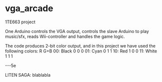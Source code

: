 # vga_arcade
1TE663 project

One Arduino controls the VGA output, controls the slave Arduino to play music/sfx, reads Wii-controller and handles the game logic.

The code produces 2-bit color output, and in this project we have used the following colors:
           R G+B
00: Black  0 0 0
01: Cyan   0 1 1
10: Red    1 0 0
11: White  1 1 1

---5e

LITEN SAGA: blablabla

